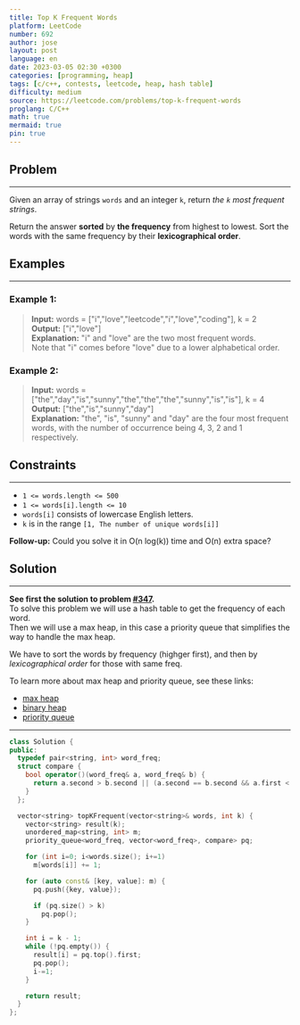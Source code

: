 ```yaml
---
title: Top K Frequent Words
platform: LeetCode
number: 692
author: jose
layout: post
language: en
date: 2023-03-05 02:30 +0300
categories: [programming, heap]
tags: [c/c++, contests, leetcode, heap, hash table]
difficulty: medium
source: https://leetcode.com/problems/top-k-frequent-words
proglang: C/C++
math: true
mermaid: true
pin: true
---
```

## Problem
---
Given an array of strings `words` and an integer `k`, return *the `k` most frequent strings*.  

Return the answer **sorted** by **the frequency** from highest to lowest. Sort the words with the same frequency by their **lexicographical order**.  

## Examples
---
### **Example 1:**  
>**Input:** words = ["i","love","leetcode","i","love","coding"], k = 2  
>**Output:** ["i","love"]  
>**Explanation:** "i" and "love" are the two most frequent words.  
>Note that "i" comes before "love" due to a lower alphabetical order.  

### **Example 2:**  
>**Input:** words = ["the","day","is","sunny","the","the","the","sunny","is","is"], k = 4  
>**Output:** ["the","is","sunny","day"]  
>**Explanation:** "the", "is", "sunny" and "day" are the four most frequent words, with the number of occurrence being 4, 3, 2 and 1 respectively.  

## Constraints
---
- `1 <= words.length <= 500`
- `1 <= words[i].length <= 10`
- `words[i]` consists of lowercase English letters.
- `k` is in the range `[1, The number of unique words[i]]`

**Follow-up:** Could you solve it in O(n log(k)) time and O(n) extra space?

## Solution
---
<b>See first the solution to problem [#347]({{site.url}}/posts/2023/03/05/leetcode-347-top-k-frequent-elements).</b>  
To solve this problem we will use a hash table to get the frequency of each word.  
Then we will use a max heap, in this case a priority queue that simplifies the way to handle the max heap.  

We have to sort the words by frequency (highger first), and then by *lexicographical order* for those with same freq.  

To learn more about max heap and priority queue, see these links:
* <a href="https://en.cppreference.com/w/cpp/algorithm/make_heap" target="_blank">max heap</a>  
* <a href="https://en.wikipedia.org/wiki/Binary_heap" target="_blank">binary heap</a>  
* <a href="https://en.cppreference.com/w/cpp/container/priority_queue">priority queue</a>  

---
```c++
class Solution {
public:
  typedef pair<string, int> word_freq;
  struct compare {
    bool operator()(word_freq& a, word_freq& b) {
      return a.second > b.second || (a.second == b.second && a.first < b.first);
    }
  };

  vector<string> topKFrequent(vector<string>& words, int k) {
    vector<string> result(k);
    unordered_map<string, int> m;
    priority_queue<word_freq, vector<word_freq>, compare> pq;

    for (int i=0; i<words.size(); i+=1)
      m[words[i]] += 1;

    for (auto const& [key, value]: m) {
      pq.push({key, value});

      if (pq.size() > k)
        pq.pop();
    }

    int i = k - 1;
    while (!pq.empty()) {
      result[i] = pq.top().first;
      pq.pop();
      i-=1;
    }

    return result;
  }
};
```
